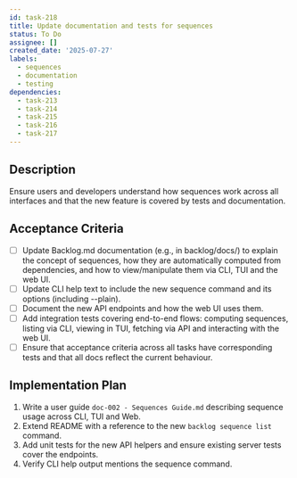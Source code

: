 ```yaml
---
id: task-218
title: Update documentation and tests for sequences
status: To Do
assignee: []
created_date: '2025-07-27'
labels:
  - sequences
  - documentation
  - testing
dependencies:
  - task-213
  - task-214
  - task-215
  - task-216
  - task-217
---
```


## Description

Ensure users and developers understand how sequences work across all interfaces and that the new feature is covered by tests and documentation.

## Acceptance Criteria

- [ ] Update Backlog.md documentation (e.g., in backlog/docs/) to explain the concept of sequences, how they are automatically computed from dependencies, and how to view/manipulate them via CLI, TUI and the web UI.
- [ ] Update CLI help text to include the new sequence command and its options (including --plain).
- [ ] Document the new API endpoints and how the web UI uses them.
- [ ] Add integration tests covering end-to-end flows: computing sequences, listing via CLI, viewing in TUI, fetching via API and interacting with the web UI.
- [ ] Ensure that acceptance criteria across all tasks have corresponding tests and that all docs reflect the current behaviour.

## Implementation Plan

1. Write a user guide `doc-002 - Sequences Guide.md` describing sequence usage across CLI, TUI and Web.
2. Extend README with a reference to the new `backlog sequence list` command.
3. Add unit tests for the new API helpers and ensure existing server tests cover the endpoints.
4. Verify CLI help output mentions the sequence command.
